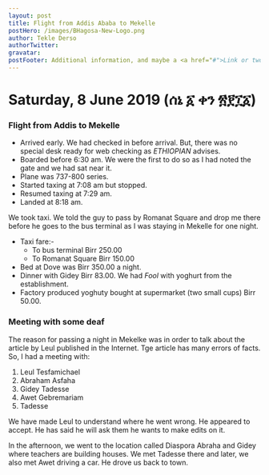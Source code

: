 ```yaml
---
layout: post
title: Flight from Addis Ababa to Mekelle
postHero: /images/BHagosa-New-Logo.png
author: Tekle Derso
authorTwitter: 
gravatar: 
postFooter: Additional information, and maybe a <a href="#">Link or two</a>
---
```




# Saturday, 8 June 2019 (ሰኔ ፩ ቀን ፳፻፲፩)

### Flight from Addis to Mekelle

* Arrived early. We had checked in before arrival. But, there was no special desk ready for web checking as _ETHIOPIAN_ advises.
* Boarded before 6:30 am. We were the first to do so as I had noted the gate and we had sat near it.
* Plane was 737-800 series.
* Started taxing at 7:08 am but stopped.
* Resumed taxing at 7:29 am.
* Landed at 8:18 am.

We took taxi. We told the guy to pass by Romanat Square and drop me there before he goes to the bus terminal as I was staying in Mekelle for one night.

* Taxi fare:-
   * To bus terminal Birr 250.00
   * To Romanat Square Birr 150.00
* Bed at Dove was Birr 350.00 a night.
* Dinner with Gidey Birr 83.00. We had _Fool_ with yoghurt from the establishment.
* Factory produced yoghuty bought at supermarket (two small cups) Birr 50.00.

### Meeting with some deaf

The reason for passing a night in Mekelke was in order to talk about the article by Leul published in the Internet. Tge article has many errors of facts. So, I had a meeting with:
1. Leul Tesfamichael
2. Abraham Asfaha
3. Gidey Tadesse
4. Awet Gebremariam
5. Tadesse

We have made  Leul to understand where he went wrong. He appeared to accept. He has said he will ask them he wants to make edits on it. 

In the afternoon, we went to the location called Diaspora Abraha and Gidey where teachers are building houses. We met Tadesse there and later, we also met Awet driving a car. He drove us back to town. 
